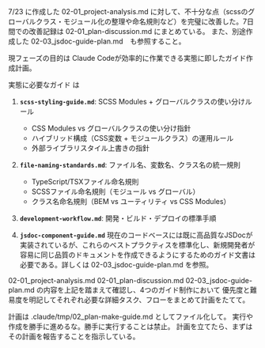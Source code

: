 
7/23 に作成した 02-01_project-analysis.md に対して、不十分な点（scssのグローバルクラス・モジュール化の整理や命名規則など）を完璧に改善した。7日間での改善記録は 02-01_plan-discussion.md にまとめている。
また、別途作成した 02-03_jsdoc-guide-plan.md　も参照すること。

現フェーズの目的は Claude Codeが効率的に作業できる実態に即したガイド作成計画。

実態に必要なガイド は
1. **`scss-styling-guide.md`**: SCSS Modules + グローバルクラスの使い分けルール
   - CSS Modules vs グローバルクラスの使い分け指針
   - ハイブリッド構成（CSS変数 + モジュールクラス）の運用ルール
   - 外部ライブラリスタイル上書きの指針

2. **`file-naming-standards.md`**: ファイル名、変数名、クラス名の統一規則
   - TypeScript/TSXファイル命名規則
   - SCSSファイル命名規則（モジュール vs グローバル）
   - クラス名命名規則（BEM vs ユーティリティ vs CSS Modules）

3. **`development-workflow.md`**: 開発・ビルド・デプロイの標準手順

4. **`jsdoc-component-guide.md`**  現在のコードベースには既に高品質なJSDocが実装されているが、これらのベストプラクティスを標準化し、新規開発者が容易に同じ品質のドキュメントを作成できるようにするためのガイド文書は必要である。詳しくは 02-03_jsdoc-guide-plan.md を参照。

02-01_project-analysis.md
02-01_plan-discussion.md
02-03_jsdoc-guide-plan.md
の内容を上記を踏まえて確認し、4つのガイド制作において 優先度と難易度を明記してそれぞれ必要な詳細タスク、フローをまとめて計画をたてて。

計画は .claude/tmp/02_plan-make-guide.md としてファイル化して。
実行や作成を勝手に進めるな。勝手に実行することは禁止。
計画を立てたら、まずはその計画を報告することを指示している。